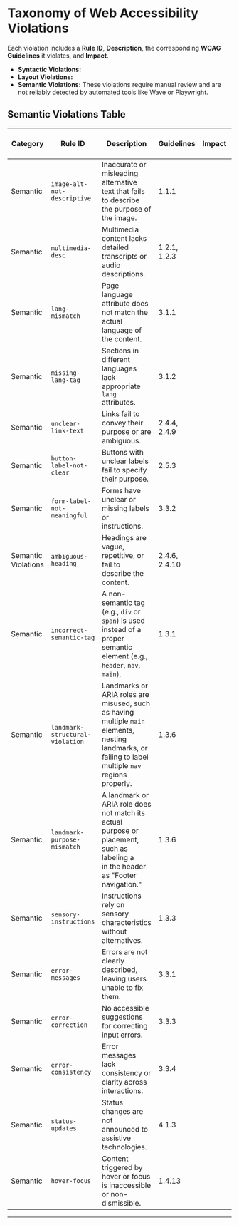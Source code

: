 # Taxonomy of Web Accessibility Violations

Each violation includes a **Rule ID**, **Description**, the corresponding **WCAG Guidelines** it violates, and **Impact**.

- **Syntactic Violations:**
- **Layout Violations:**
- **Semantic Violations:** These violations require manual review and are not reliably detected by automated tools like Wave or Playwright. 

## Semantic Violations Table

| **Category**           | **Rule ID**           | **Description**                                                                                       | **Guidelines**    | **Impact** | **Additional Context Needed**|
|-------------------------|-----------------------|-------------------------------------------------------------------------------------------------------|-------------------|-------------------|------------------|
| Semantic      | `image-alt-not-descriptive`      | Inaccurate or misleading alternative text that fails to describe the purpose of the image.            | 1.1.1             |   |   |
| Semantic      | `multimedia-desc`    | Multimedia content lacks detailed transcripts or audio descriptions.                                  | 1.2.1, 1.2.3      |   |   |
| Semantic      | `lang-mismatch`      | Page language attribute does not match the actual language of the content.                            | 3.1.1             |   |   |
| Semantic      | `missing-lang-tag`   | Sections in different languages lack appropriate `lang` attributes.                                   | 3.1.2             |   |   |
| Semantic      | `unclear-link-text`  | Links fail to convey their purpose or are ambiguous.                                                  | 2.4.4, 2.4.9      |   |   |
| Semantic      | `button-label-not-clear`       | Buttons with unclear labels fail to specify their purpose.                                            | 2.5.3             |    |  |
| Semantic      | `form-label-not-meaningful`         | Forms have unclear or missing labels or instructions.                                                 | 3.3.2             |    |
| Semantic Violations     | `ambiguous-heading`  | Headings are vague, repetitive, or fail to describe the content.                                      | 2.4.6, 2.4.10     |   |   |
| Semantic      | `incorrect-semantic-tag`    | A non-semantic tag (e.g., `div` or `span`) is used instead of a proper semantic element (e.g., `header`, `nav`, `main`).                                      | 1.3.1             |   |   |
| Semantic      | `landmark-structural-violation`    |  Landmarks or ARIA roles are misused, such as having multiple `main` elements, nesting landmarks, or failing to label multiple `nav` regions properly.                                         | 1.3.6           |   |   |
| Semantic      | `landmark-purpose-mismatch` | A landmark or ARIA role does not match its actual purpose or placement, such as labeling a <nav> in the header as "Footer navigation."                                          | 1.3.6             |   |   |
| Semantic      | `sensory-instructions`| Instructions rely on sensory characteristics without alternatives.                                    | 1.3.3             |   |   |
| Semantic      | `error-messages`     | Errors are not clearly described, leaving users unable to fix them.                                   | 3.3.1             |   |   |
| Semantic      | `error-correction`   | No accessible suggestions for correcting input errors.                                                | 3.3.3             |   |   |
| Semantic      | `error-consistency`  | Error messages lack consistency or clarity across interactions.                                       | 3.3.4             |   |   |
| Semantic      | `status-updates`     | Status changes are not announced to assistive technologies.                                           | 4.1.3             |   |   |
| Semantic      | `hover-focus`        | Content triggered by hover or focus is inaccessible or non-dismissible.                               | 1.4.13            |   |   |

---

